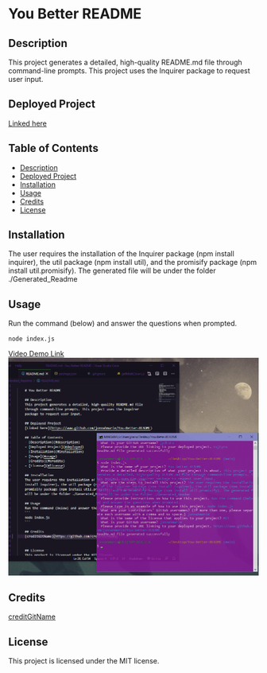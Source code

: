 # You Better README
    
## Description
This project generates a detailed, high-quality README.md file through command-line prompts. This project uses the Inquirer package to request user input.

## Deployed Project
[Linked here](https://www.github.com/jonnahmarie/You-Better-README)

## Table of Contents
- [Description](#description)
- [Deployed Project](#deployed)
- [Installation](#installation)
- [Usage](#usage)
- [Credits](#credits)
- [License](#license)

## Installation
The user requires the installation of the Inquirer package (npm install inquirer), the util package (npm install util), and the promisify package (npm install util.promisify). The generated file will be under the folder ./Generated_Readme

## Usage
Run the command (below) and answer the questions when prompted.
```
node index.js
```
[Video Demo Link](https://drive.google.com/file/d/17xP4uo3DEzEXq6p47L-txAITOa1HVjyM/view?usp=sharing)
![Screenshot](./screenshot.png)


## Credits
[creditGitName](https://github.com/creditGitName)


## License
This project is licensed under the MIT license.
   